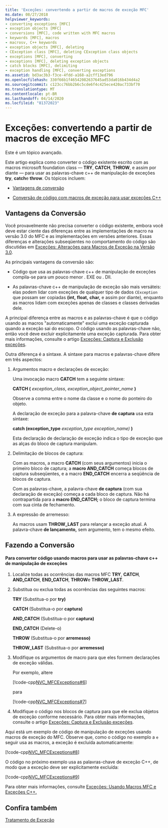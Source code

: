 ```yaml
---
title: 'Exceções: convertendo a partir de macros de exceção MFC'
ms.date: 08/27/2018
helpviewer_keywords:
- converting exceptions [MFC]
- exception objects [MFC]
- conversions [MFC], code written with MFC macros
- keywords [MFC], macros
- macrosv, C++ keywords
- exception objects [MFC], deleting
- CException class [MFC], deleting CException class objects
- exceptions [MFC], converting
- exceptions [MFC], deleting exception objects
- catch blocks [MFC], delimiting
- exception handling [MFC], converting exceptions
ms.assetid: bd3ac3b3-f3ce-4fdd-a168-a2cff13ed796
ms.openlocfilehash: 330f66b1f46542082637645ad53da016b434d4a2
ms.sourcegitcommit: c123cc76bb2b6c5cde6f4c425ece420ac733bf70
ms.translationtype: MT
ms.contentlocale: pt-BR
ms.lasthandoff: 04/14/2020
ms.locfileid: "81372023"
---
```

# <a name="exceptions-converting-from-mfc-exception-macros"></a>Exceções: convertendo a partir de macros de exceção MFC

Este é um tópico avançado.

Este artigo explica como converter o código existente escrito com as macros microsoft foundation class — **TRY**, **CATCH**, **THROW**, e assim por diante — para usar as palavras-chave c++ de manipulação de exceções **try**, **catch**e **throw**. Os tópicos incluem:

- [Vantagens de conversão](#_core_advantages_of_converting)

- [Conversão de código com macros de exceção para usar exceções C++](#_core_doing_the_conversion)

## <a name="advantages-of-converting"></a><a name="_core_advantages_of_converting"></a>Vantagens da Conversão

Você provavelmente não precisa converter o código existente, embora você deve estar ciente das diferenças entre as implementações de macro na versão 3.0 do MFC e as implementações em versões anteriores. Essas diferenças e alterações subseqüentes no comportamento do código são discutidas em [Exceções: Alterações para Macros de Exceção na Versão 3.0](../mfc/exceptions-changes-to-exception-macros-in-version-3-0.md).

As principais vantagens da conversão são:

- Código que usa as palavras-chave c++ de manipulação de exceções compila-se para um pouco menor . EXE ou . Dll.

- As palavras-chave c++ de manipulação de exceção são mais versáteis: elas podem lidar com exceções de qualquer tipo de dados `CException` que possam ser copiadas **(int,** **float,** **char,** e assim por diante), enquanto as macros lidam com exceções apenas de classes e classes derivadas dele.

A principal diferença entre as macros e as palavras-chave é que o código usando as macros "automaticamente" exclui uma exceção capturada quando a exceção sai do escopo. O código usando as palavras-chave não, então você deve excluir explicitamente uma exceção capturada. Para obter mais informações, consulte o artigo [Exceções: Captura e Exclusão exceções](../mfc/exceptions-catching-and-deleting-exceptions.md).

Outra diferença é a sintaxe. A sintaxe para macros e palavras-chave difere em três aspectos:

1. Argumentos macro e declarações de exceção:

   Uma invocação macro **CATCH** tem a seguinte sintaxe:

   **CATCH (** *exception_class*, *exception_object_pointer_name* **)**

   Observe a comma entre o nome da classe e o nome do ponteiro do objeto.

   A declaração de exceção para a palavra-chave **de captura** usa esta sintaxe:

   **catch (exception_type** *exception_type* *exception_name)* **)**

   Esta declaração de declaração de exceção indica o tipo de exceção que as alças do bloco de captura manipulam.

2. Delimitação de blocos de captura:

   Com as macros, a macro **CATCH** (com seus argumentos) inicia o primeiro bloco de captura; a **macro AND_CATCH** começa blocos de captura subseqüentes, e a macro **END_CATCH** encerra a seqüência de blocos de captura.

   Com as palavras-chave, a palavra-chave **de captura** (com sua declaração de exceção) começa a cada bloco de captura. Não há contrapartida para a **macro END_CATCH;** o bloco de captura termina com sua cinta de fechamento.

3. A expressão de arremesso:

   As macros usam **THROW_LAST** para relançar a exceção atual. A palavra-chave **de lançamento,** sem argumento, tem o mesmo efeito.

## <a name="doing-the-conversion"></a><a name="_core_doing_the_conversion"></a>Fazendo a Conversão

#### <a name="to-convert-code-using-macros-to-use-the-c-exception-handling-keywords"></a>Para converter código usando macros para usar as palavras-chave c++ de manipulação de exceções

1. Localize todas as ocorrências das macros MFC **TRY**, **CATCH**, **AND_CATCH**, **END_CATCH**, **THROW**e **THROW_LAST**.

2. Substitua ou exclua todas as ocorrências das seguintes macros:

   **TRY** (Substitua-o por **try)**

   **CATCH** (Substitua-o por **captura)**

   **AND_CATCH** (Substitua-o por **captura)**

   **END_CATCH** (Delete-o)

   **THROW** (Substitua-o por **arremesso)**

   **THROW_LAST** (Substitua-o por **arremesso)**

3. Modifique os argumentos de macro para que eles formem declarações de exceção válidas.

   Por exemplo, altere

   [!code-cpp[NVC_MFCExceptions#6](../mfc/codesnippet/cpp/exceptions-converting-from-mfc-exception-macros_1.cpp)]

   para

   [!code-cpp[NVC_MFCExceptions#7](../mfc/codesnippet/cpp/exceptions-converting-from-mfc-exception-macros_2.cpp)]

4. Modifique o código nos blocos de captura para que ele exclua objetos de exceção conforme necessário. Para obter mais informações, consulte o artigo [Exceções: Captura e Exclusão exceções](../mfc/exceptions-catching-and-deleting-exceptions.md).

Aqui está um exemplo de código de manipulação de exceções usando macros de exceção do MFC. Observe que, como o código no exemplo a `e` seguir usa as macros, a exceção é excluída automaticamente:

[!code-cpp[NVC_MFCExceptions#8](../mfc/codesnippet/cpp/exceptions-converting-from-mfc-exception-macros_3.cpp)]

O código no próximo exemplo usa as palavras-chave de exceção C++, de modo que a exceção deve ser explicitamente excluída:

[!code-cpp[NVC_MFCExceptions#9](../mfc/codesnippet/cpp/exceptions-converting-from-mfc-exception-macros_4.cpp)]

Para obter mais informações, consulte [Exceções: Usando Macros MFC e Exceções C++.](../mfc/exceptions-using-mfc-macros-and-cpp-exceptions.md)

## <a name="see-also"></a>Confira também

[Tratamento de Exceção](../mfc/exception-handling-in-mfc.md)<br/>
